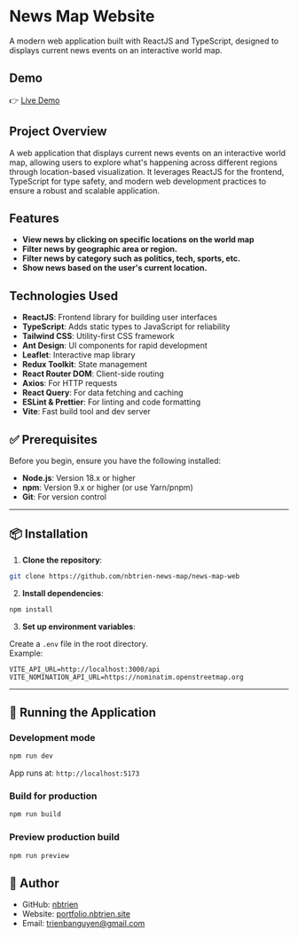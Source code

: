 # News Map Website

A modern web application built with ReactJS and TypeScript, designed to displays current news events on an interactive world map.

## Demo

👉 [Live Demo](https://news-map.nbtrien.site)

## Project Overview

A web application that displays current news events on an interactive world map, allowing users to explore what's happening across different regions through location-based visualization. It leverages ReactJS for the frontend, TypeScript for type safety, and modern web development practices to ensure a robust and scalable application.

## Features

- **View news by clicking on specific locations on the world map**
- **Filter news by geographic area or region.**
- **Filter news by category such as politics, tech, sports, etc.**
- **Show news based on the user's current location.**

## Technologies Used

- **ReactJS**: Frontend library for building user interfaces
- **TypeScript**: Adds static types to JavaScript for reliability
- **Tailwind CSS**: Utility-first CSS framework
- **Ant Design**: UI components for rapid development
- **Leaflet**: Interactive map library
- **Redux Toolkit**: State management
- **React Router DOM**: Client-side routing
- **Axios**: For HTTP requests
- **React Query**: For data fetching and caching
- **ESLint & Prettier**: For linting and code formatting
- **Vite**: Fast build tool and dev server

## ✅ Prerequisites

Before you begin, ensure you have the following installed:

- **Node.js**: Version 18.x or higher
- **npm**: Version 9.x or higher (or use Yarn/pnpm)
- **Git**: For version control

---

## 📦 Installation

1. **Clone the repository**:

```bash
git clone https://github.com/nbtrien-news-map/news-map-web
```

2. **Install dependencies**:

```bash
npm install
```

3. **Set up environment variables**:

Create a `.env` file in the root directory.  
Example:

```env
VITE_API_URL=http://localhost:3000/api
VITE_NOMINATION_API_URL=https://nominatim.openstreetmap.org
```

---

## 🚀 Running the Application

### Development mode

```bash
npm run dev
```

App runs at: `http://localhost:5173`

### Build for production

```bash
npm run build
```

### Preview production build

```bash
npm run preview
```

## 👤 Author

- GitHub: [nbtrien](https://github.com/nbtrien)
- Website: [portfolio.nbtrien.site](https://portfolio.nbtrien.site)
- Email: trienbanguyen@gmail.com
